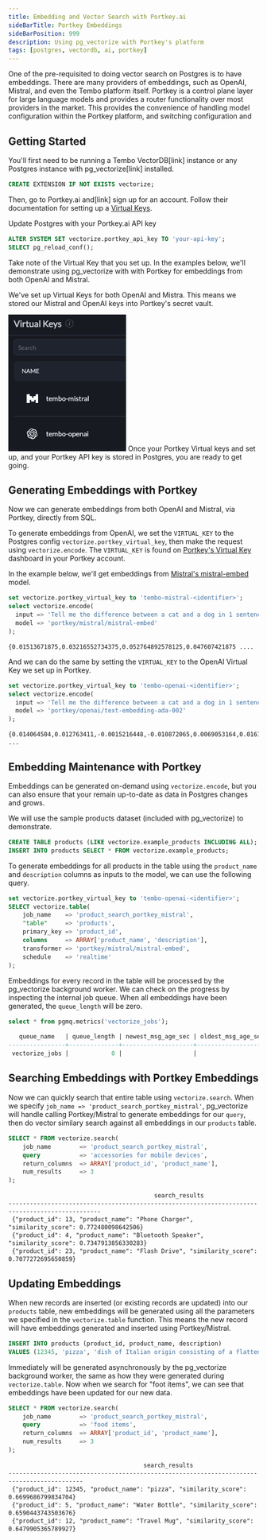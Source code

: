 ```yaml
---
title: Embedding and Vector Search with Portkey.ai
sideBarTitle: Portkey Embeddings
sideBarPosition: 999
description: Using pg_vectorize with Portkey's platform
tags: [postgres, vectordb, ai, portkey]
---
```


One of the pre-requisited to doing vector search on Postgres is to have embeddings.
 There are many providers of embeddings, such as OpenAI, Mistral, and even the Tembo platform itself.
 Portkey is a control plane layer for large language models and provides a router functionality over most providers in the market.
 This provides the convenience of handling model configuration within the Portkey platform, and switching configuration and 

## Getting Started

You'll first need to be running a Tembo VectorDB[link] instance or any Postgres instance with pg_vectorize[link] installed.

```sql
CREATE EXTENSION IF NOT EXISTS vectorize;
```

Then, go to Portkey.ai and[link] sign up for an account. Follow their documentation for setting up a [Virtual Keys](https://docs.portkey.ai/docs/product/ai-gateway-streamline-llm-integrations/virtual-keys).

Update Postgres with your Portkey.ai API key

```sql
ALTER SYSTEM SET vectorize.portkey_api_key TO 'your-api-key';
SELECT pg_reload_conf();
```

Take note of the Virtual Key that you set up. In the examples below, we'll demonstrate using pg_vectorize with with Portkey for embeddings from both OpenAI and Mistral.

We've set up Virtual Keys for both OpenAI and Mistra. This means we stored our Mistral and OpenAI keys into Portkey's secret vault.

![alt text](portkey_virtual_keys.png)
Once your Portkey Virtual keys and set up, and your Portkey API key is stored in Postgres, you are ready to get going.

## Generating Embeddings with Portkey

Now we can generate embeddings from both OpenAI and Mistral, via Portkey, directly from SQL.

To generate embeddings from OpenAI, we set the `VIRTUAL_KEY` to the Postgres config `vectorize.portkey_virtual_key`, then make the request using `vectorize.encode`.
 The `VIRTUAL_KEY` is found on [Portkey's Virtual Key](https://app.portkey.ai/virtual-keys) dashboard in your Portkey account.

In the example below, we'll get embeddings from [Mistral's mistral-embed](https://docs.mistral.ai/capabilities/embeddings/) model.

```sql
set vectorize.portkey_virtual_key to 'tembo-mistral-<identifier>';
select vectorize.encode(
  input => 'Tell me the difference between a cat and a dog in 1 sentence',
  model => 'portkey/mistral/mistral-embed'
);
```

```text
{0.01513671875,0.03216552734375,0.052764892578125,0.047607421875 ....
```

And we can do the same by setting the `VIRTUAL_KEY` to the OpenAI Virtual Key we set up in Portkey.

```sql
set vectorize.portkey_virtual_key to 'tembo-openai-<identifier>';
select vectorize.encode(
  input => 'Tell me the difference between a cat and a dog in 1 sentence',
  model => 'portkey/openai/text-embedding-ada-002'
);
```

```text
{0.014064504,0.012763411,-0.0015216448,-0.010872065,0.0069053164,0.016108174 ...
```

## Embedding Maintenance with Portkey

Embeddings can be generated on-demand using `vectorize.encode`, but you can also ensure that your remain up-to-date as data in Postgres changes and grows.

We will use the sample products dataset (included with pg_vectorize) to demonstrate.

```sql
CREATE TABLE products (LIKE vectorize.example_products INCLUDING ALL);
INSERT INTO products SELECT * FROM vectorize.example_products;
```

To generate embeddings for all products in the table using the `product_name` and `description` columns as inputs to the model, we can use the following query.

```sql
set vectorize.portkey_virtual_key to 'tembo-openai-<identifier>';
SELECT vectorize.table(
    job_name    => 'product_search_portkey_mistral',
    "table"     => 'products',
    primary_key => 'product_id',
    columns     => ARRAY['product_name', 'description'],
    transformer => 'portkey/mistral/mistral-embed',
    schedule    => 'realtime'
);
```

Embeddings for every record in the table will be processed by the pg_vectorize background worker.
 We can check on the progress by inspecting the internal job queue. When all embeddings have been generated, the `queue_length` will be zero.

```sql
select * from pgmq.metrics('vectorize_jobs');
```

```sql
   queue_name   | queue_length | newest_msg_age_sec | oldest_msg_age_sec | total_messages |          scrape_time          
----------------+--------------+--------------------+--------------------+----------------+-------------------------------
 vectorize_jobs |            0 |                    |                    |             45 | 2024-08-26 12:58:08.579055-05
```

## Searching Embeddings with Portkey Embeddings

Now we can quickly search that entire table using `vectorize.search`.
 When we specify `job_name => 'product_search_portkey_mistral'`,
 pg_vectorize will handle calling Portkey/Mistral to generate embeddings for our `query`,
 then do vector similary search against all embeddings in our `products` table.

```sql
SELECT * FROM vectorize.search(
    job_name        => 'product_search_portkey_mistral',
    query           => 'accessories for mobile devices',
    return_columns  => ARRAY['product_id', 'product_name'],
    num_results     => 3
);
```

```text
                                         search_results                                         
------------------------------------------------------------------------------------------------
 {"product_id": 13, "product_name": "Phone Charger", "similarity_score": 0.772480098642506}
 {"product_id": 4, "product_name": "Bluetooth Speaker", "similarity_score": 0.7347913856330283}
 {"product_id": 23, "product_name": "Flash Drive", "similarity_score": 0.7077272695650859}
```

## Updating Embeddings

When new records are inserted (or existing records are updated) into our `products` table,
 new embeddings will be generated using all the parameters we specified in the `vectorize.table` function.
 This means the new record will have embeddings generated and inserted using Portkey/Mistral.

```sql
INSERT INTO products (product_id, product_name, description)
VALUES (12345, 'pizza', 'dish of Italian origin consisting of a flattened disk of bread');
```

Immediately will be generated asynchronously by the pg_vectorize background worker,
 the same as how they were generated during `vectorize.table`.
 Now when we search for "foot items", we can see that embeddings have been updated for our new data.

```sql
SELECT * FROM vectorize.search(
    job_name        => 'product_search_portkey_mistral',
    query           => 'food items',
    return_columns  => ARRAY['product_id', 'product_name'],
    num_results     => 3
);
```

```text
                                      search_results                                       
-------------------------------------------------------------------------------------------
 {"product_id": 12345, "product_name": "pizza", "similarity_score": 0.6699686799834704}
 {"product_id": 5, "product_name": "Water Bottle", "similarity_score": 0.6590443743503676}
 {"product_id": 12, "product_name": "Travel Mug", "similarity_score": 0.6479905365789927}
```
